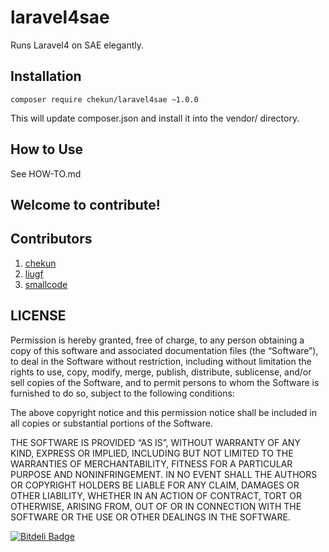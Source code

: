 laravel4sae
===========

Runs Laravel4 on SAE elegantly.

## Installation

```
composer require chekun/laravel4sae ~1.0.0
```

This will update composer.json and install it into the vendor/ directory.

## How to Use

See HOW-TO.md

## Welcome to contribute!

## Contributors

1. [chekun](https://github.com/chekun)
2. [liugf](https://github.com/liugf)
3. [smallcode](https://github.com/smallcode)

## LICENSE

Permission is hereby granted, free of charge, to any person obtaining a copy of this software and associated documentation files (the “Software”), to deal in the Software without restriction, including without limitation the rights to use, copy, modify, merge, publish, distribute, sublicense, and/or sell copies of the Software, and to permit persons to whom the Software is furnished to do so, subject to the following conditions:

The above copyright notice and this permission notice shall be included in all copies or substantial portions of the Software.

THE SOFTWARE IS PROVIDED “AS IS”, WITHOUT WARRANTY OF ANY KIND, EXPRESS OR IMPLIED, INCLUDING BUT NOT LIMITED TO THE WARRANTIES OF MERCHANTABILITY, FITNESS FOR A PARTICULAR PURPOSE AND NONINFRINGEMENT. IN NO EVENT SHALL THE AUTHORS OR COPYRIGHT HOLDERS BE LIABLE FOR ANY CLAIM, DAMAGES OR OTHER LIABILITY, WHETHER IN AN ACTION OF CONTRACT, TORT OR OTHERWISE, ARISING FROM, OUT OF OR IN CONNECTION WITH THE SOFTWARE OR THE USE OR OTHER DEALINGS IN THE SOFTWARE.


[![Bitdeli Badge](https://d2weczhvl823v0.cloudfront.net/chekun/laravel4sae/trend.png)](https://bitdeli.com/free "Bitdeli Badge")

